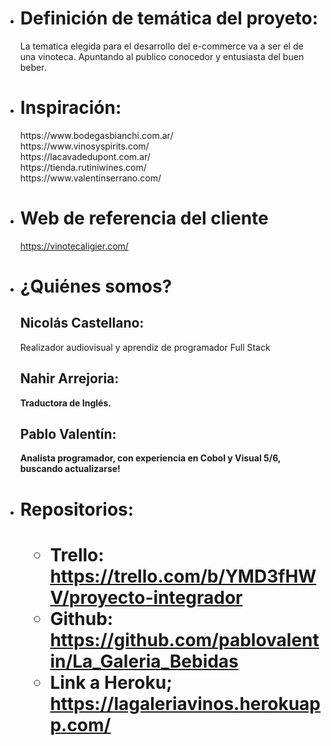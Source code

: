 - <h1> Definición de temática del proyeto: </h1>
  La tematica elegida para el desarrollo del e-commerce va a ser el de una vinoteca.
  Apuntando al publico conocedor y entusiasta del buen beber.

- <h1> Inspiración: </h1>
  https://www.bodegasbianchi.com.ar/ <br>
  https://www.vinosyspirits.com/ <br>
  https://lacavadedupont.com.ar/ <br>
  https://tienda.rutiniwines.com/ <br>
  https://www.valentinserrano.com/ <br>

- <h1> Web de referencia del cliente </h1>

  https://vinotecaligier.com/

- <h1> ¿Quiénes somos? </h1>

  <h2> Nicolás Castellano: </h2> Realizador audiovisual y aprendiz de programador Full Stack <b>

  <h2> Nahir Arrejoria: </h2> Traductora de Inglés. <b>

  <h2> Pablo Valentín: </h2> Analista programador, con experiencia en Cobol y Visual 5/6, buscando actualizarse! <b>

- <h1> Repositorios: <h1>

  - Trello: https://trello.com/b/YMD3fHWV/proyecto-integrador <br>
  - Github: https://github.com/pablovalentin/La_Galeria_Bebidas <br>
  - Link a Heroku; https://lagaleriavinos.herokuapp.com/
